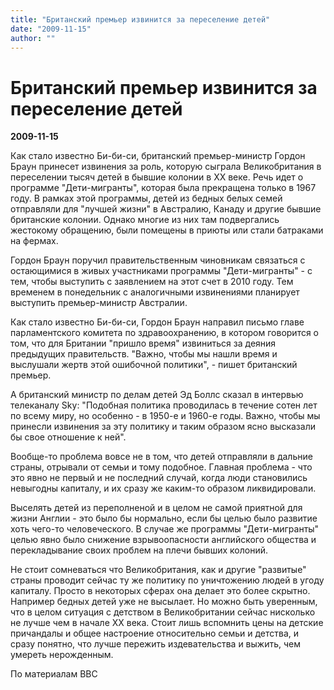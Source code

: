 ```yaml
---
title: "Британский премьер извинится за переселение детей"
date: "2009-11-15"
author: ""
---
```


# Британский премьер извинится за переселение детей

**2009-11-15** 

Как стало известно Би-би-си, британский премьер-министр Гордон Браун принесет извинения за роль, которую сыграла Великобритания в переселении тысяч детей в бывшие колонии в ХХ веке. Речь идет о программе "Дети-мигранты", которая была прекращена только в 1967 году. В рамках этой программы, детей из бедных белых семей отправляли для "лучшей жизни" в Австралию, Канаду и другие бывшие британские колонии. Однако многие из них там подвергались жестокому обращению, были помещены в приюты или стали батраками на фермах.

Гордон Браун поручил правительственным чиновникам связаться с остающимися в живых участниками программы "Дети-мигранты" - с тем, чтобы выступить с заявлением на этот счет в 2010 году. Тем временем в понедельник с аналогичными извинениями планирует выступить премьер-министр Австралии.

Как стало известно Би-би-си, Гордон Браун направил письмо главе парламентского комитета по здравоохранению, в котором говорится о том, что для Британии "пришло время" извиниться за деяния предыдущих правительств. "Важно, чтобы мы нашли время и выслушали жертв этой ошибочной политики", - пишет британский премьер.

А британский министр по делам детей Эд Боллс сказал в интервью телеканалу Sky: "Подобная политика проводилась в течение сотен лет по всему миру, но особенно - в 1950-е и 1960-е годы. Важно, чтобы мы принесли извинения за эту политику и таким образом ясно высказали бы свое отношение к ней".

Вообще-то проблема вовсе не в том, что детей отправляли в дальние страны, отрывали от семьи и тому подобное. Главная проблема - что это явно не первый и не последний случай, когда люди становились невыгодны капиталу, и их сразу же каким-то образом ликвидировали.

Выселять детей из переполненой и в целом не самой приятной для жизни Англии - это было бы нормально, если бы целью было развитие хоть чего-то человеческого. В случае же программы "Дети-мигранты" целью явно было снижение взрывоопасности английского общества и перекладывание своих проблем на плечи бывших колоний.

Не стоит сомневаться что Великобритания, как и другие "развитые" страны проводит сейчас ту же политику по уничтожению людей в угоду капиталу. Просто в некоторых сферах она делает это более скрытно. Например бедных детей уже не высылает. Но можно быть уверенным, что в целом ситуация с детством в Великобритании сейчас нисколько не лучше чем в начале XX века. Стоит лишь вспомнить цены на детские причандалы и общее настроение относительно семьи и детства, и сразу понятно, что лучше пережить издевательства и выжить, чем умереть нерожденным.

По материалам BBC